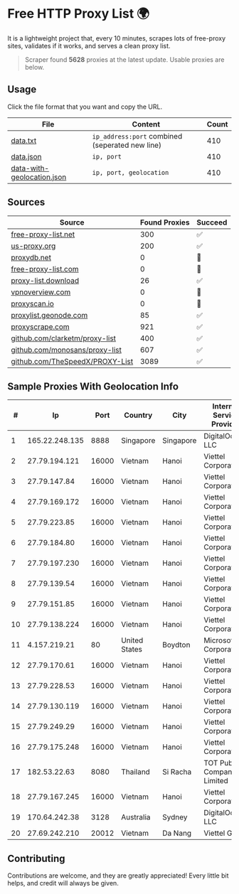 
# Free HTTP Proxy List 🌍

It is a lightweight project that, every 10 minutes, scrapes lots of free-proxy sites, validates if it works, and serves a clean proxy list.


> Scraper found **5628** proxies at the latest update. Usable proxies are below.

## Usage

Click the file format that you want and copy the URL.


|File|Content|Count|
|----|-------|-----|
|[data.txt](https://raw.githubusercontent.com/themiralay/Proxy-List-World/master/data.txt)|`ip_address:port` combined (seperated new line)|410|
|[data.json](https://raw.githubusercontent.com/themiralay/Proxy-List-World/master/data.json)|`ip, port`|410|
|[data-with-geolocation.json](https://raw.githubusercontent.com/themiralay/Proxy-List-World/master/data-with-geolocation.json)|`ip, port, geolocation`|410|

## Sources

|Source|Found Proxies|Succeed|
|------|-------------|-------|
|[free-proxy-list.net](https://free-proxy-list.net)|300|✅|
|[us-proxy.org](https://www.us-proxy.org)|200|✅|
|[proxydb.net](http://proxydb.net)|0|🚫|
|[free-proxy-list.com](https://free-proxy-list.com/?page=&port=&type%5B%5D=http&type%5B%5D=https&up_time=0&search=Search)|0|🚫|
|[proxy-list.download](https://www.proxy-list.download/HTTP)|26|✅|
|[vpnoverview.com](https://vpnoverview.com/privacy/anonymous-browsing/free-proxy-servers)|0|🚫|
|[proxyscan.io](https://www.proxyscan.io)|0|🚫|
|[proxylist.geonode.com](https://proxylist.geonode.com/api/proxy-list?limit=300&page=1&sort_by=lastChecked&sort_type=desc&protocols=http,https)|85|✅|
|[proxyscrape.com](https://api.proxyscrape.com/v2/?request=displayproxies&protocol=http&timeout=10000&country=all&ssl=all&anonymity=all)|921|✅|
|[github.com/clarketm/proxy-list](https://raw.githubusercontent.com/clarketm/proxy-list/master/proxy-list-raw.txt)|400|✅|
|[github.com/monosans/proxy-list](https://raw.githubusercontent.com/monosans/proxy-list/main/proxies/http.txt)|607|✅|
|[github.com/TheSpeedX/PROXY-List](https://raw.githubusercontent.com/TheSpeedX/PROXY-List/master/http.txt)|3089|✅|


## Sample Proxies With Geolocation Info

|#|Ip|Port|Country|City|Internet Service Provider|
|-|--|----|-------|----|-------------------------|
|1|165.22.248.135|8888|Singapore|Singapore|DigitalOcean, LLC|
|2|27.79.194.121|16000|Vietnam|Hanoi|Viettel Corporation|
|3|27.79.147.84|16000|Vietnam|Hanoi|Viettel Corporation|
|4|27.79.169.172|16000|Vietnam|Hanoi|Viettel Corporation|
|5|27.79.223.85|16000|Vietnam|Hanoi|Viettel Corporation|
|6|27.79.184.80|16000|Vietnam|Hanoi|Viettel Corporation|
|7|27.79.197.230|16000|Vietnam|Hanoi|Viettel Corporation|
|8|27.79.139.54|16000|Vietnam|Hanoi|Viettel Corporation|
|9|27.79.151.85|16000|Vietnam|Hanoi|Viettel Corporation|
|10|27.79.138.224|16000|Vietnam|Hanoi|Viettel Corporation|
|11|4.157.219.21|80|United States|Boydton|Microsoft Corporation|
|12|27.79.170.61|16000|Vietnam|Hanoi|Viettel Corporation|
|13|27.79.228.53|16000|Vietnam|Hanoi|Viettel Corporation|
|14|27.79.130.119|16000|Vietnam|Hanoi|Viettel Corporation|
|15|27.79.249.29|16000|Vietnam|Hanoi|Viettel Corporation|
|16|27.79.175.248|16000|Vietnam|Hanoi|Viettel Corporation|
|17|182.53.22.63|8080|Thailand|Si Racha|TOT Public Company Limited|
|18|27.79.167.245|16000|Vietnam|Hanoi|Viettel Corporation|
|19|170.64.242.38|3128|Australia|Sydney|DigitalOcean, LLC|
|20|27.69.242.210|20012|Vietnam|Da Nang|Viettel Group|



## Contributing

Contributions are welcome, and they are greatly appreciated! Every
little bit helps, and credit will always be given.

